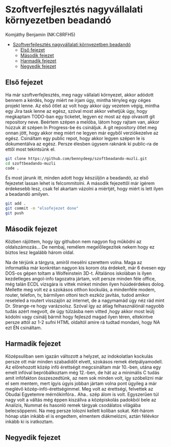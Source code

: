 # Szoftverfejlesztés nagyvállalati környezetben beadandó
Komjáthy Benjamin (NK:C8RFH5)
- [Szoftverfejlesztés nagyvállalati környezetben beadandó](#szoftverfejlesztés-nagyvállalati-környezetben-beadandó)
  - [Első fejezet](#első-fejezet)
  - [Második fejezet](#második-fejezet)
  - [Harmadik fejezet](#harmadik-fejezet)
  - [Negyedik fejezet](#negyedik-fejezet)

## Első fejezet

Ha már szoftverfejlesztés, meg nagy vállalati környezet, akkor adódott bennem a kérdés, hogy miért ne írjam úgy, mintha tényleg egy céges projekt lenne. Az első ötlet az volt hogy akkor úgy vezetem végig, mintha egy Jira task lenne az egész, szóval most akkor vehetjük úgy, hogy megkaptam TODO-ban egy ticketet, legyen ez most az épp olvasott git repository neve. Beértem szépen a melóba, látom hogy rajtam van, akkor húzzuk át szépen In Progress-be és csináljuk. A git repository ötlet meg onnan jött, hogy akkor meg miért ne legyen már egyből verziókezelve az egész. Csináltam egy public repot, hogy akkor legyen szépen le is dokumentálva az egész. Persze élesben úgysem raknánk ki public-ra de ettől most tekintsünk el.
```bash
git clone https://github.com/bennydeep/szoftbeadando-muzli.git
cd szoftbeadando-muzli
code .
```
És most járunk itt, minden adott hogy készüljön a beadandó, az első fejezetet lassan lehet is felcommitolni.
A második fejezettől már ígérem érdekesebb lesz, csak fel akartam vázolni a miértjét, hogy miért is lett ilyen a beadandó amilyen.
```bash
git add .
git commit -m "elsofejezet done"
git push 
```

## Második fejezet

Közben rájöttem, hogy így githubon nem nagyon fog működni az oldalszámozás... De nembaj, remélem megelőlegezitek nekem hogy ez biztos lesz legalább három oldal. 

Na de térjünk a tárgyra, amiről mesélni szerettem volna. Maga az informatika már konkrétan nagyon kis korom óta érdekelt, már 6 évesen egy DOS-os gépen toltam a Wolfeinstein 3D-t. Általános iskolában is ilyen kezdetleges angol-info tagozatra jártam, volt persze minden féle office, még talán ECDL vizsgára is vittek minket minden ilyen húúdeérdekes dolog. Mellette meg volt ez a szokásos otthon kockulás, a mindenféle modem, router, telefon, tv, bármilyen ottoni tech eszköz javítás, tudod amikor reseteled a routert visszajön az internet, de a nagymamád úgy néz rád mint Dr. Strange-re hogy varázsolsz. Szóval így az átlag felhasználónál nagyobb tudás azért megvolt, de úgy túlzásba nem vitted ,hogy akkor most leülj kódolni vagy csinálj bármit hogy fejleszd magad ilyen téren, eltekintve persze attól az 1-2 sufni HTML oldaltól amire rá tudtad mondani, hogy NA ezt ÉN csináltam.

## Harmadik fejezet

Középsuliban sem igazán változott a helyzet, az indokolatlan kockulás persze ott már minden szabadidőt elvett, szokásos remek életpályamodell. Az előrehozott közép infó érettségit megcsináltam már 10.-ben, utána egy emelt infóval bepróbálkoztam még 12.-ben, de hát az a minimális C tudás amit infófakton összeszedtünk, az nem sok minden volt, így szóbelizni már el sem mentem, mert ígyis úgyis jobban jártam volna pont ügyileg a már meglévő közép-infó-érettségimmel. Meg volt az érettségi, felvettek az Óbudai Egyetemre mérnökinfóra.. Aha.. szép álom is volt. Egyszerűen túl nagy volt a váltás még éppen kiszállva a középiskolás padokból bele az Analízis, Nummat és hasonló remek tárgyak csodálatos világába belecsöppenni. Na meg persze lolozni kellett koliban sokat. Két-három hónap után inkább el is engedtem, elmentem diákmelózni, aztán félévkor inkább ki is iratkoztam.

## Negyedik fejezet


